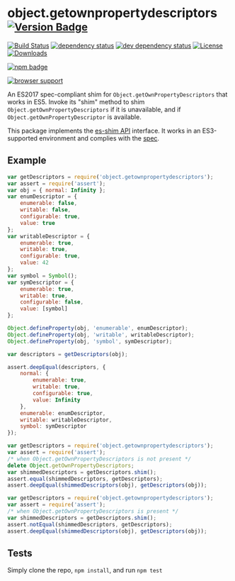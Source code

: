 # object.getownpropertydescriptors <sup>[![Version Badge][npm-version-svg]][package-url]</sup>

[![Build Status][travis-svg]][travis-url]
[![dependency status][deps-svg]][deps-url]
[![dev dependency status][dev-deps-svg]][dev-deps-url]
[![License][license-image]][license-url]
[![Downloads][downloads-image]][downloads-url]

[![npm badge][npm-badge-png]][package-url]

[![browser support][testling-svg]][testling-url]

An ES2017 spec-compliant shim for `Object.getOwnPropertyDescriptors` that works in ES5. Invoke its "shim" method to
shim `Object.getOwnPropertyDescriptors` if it is unavailable, and if `Object.getOwnPropertyDescriptor` is available.

This package implements the [es-shim API](https://github.com/es-shims/api) interface. It works in an ES3-supported
environment and complies with the [spec](https://github.com/tc39/ecma262/pull/582).

## Example

```js
var getDescriptors = require('object.getownpropertydescriptors');
var assert = require('assert');
var obj = { normal: Infinity };
var enumDescriptor = {
	enumerable: false,
	writable: false,
	configurable: true,
	value: true
};
var writableDescriptor = {
	enumerable: true,
	writable: true,
	configurable: true,
	value: 42
};
var symbol = Symbol();
var symDescriptor = {
	enumerable: true,
	writable: true,
	configurable: false,
	value: [symbol]
};

Object.defineProperty(obj, 'enumerable', enumDescriptor);
Object.defineProperty(obj, 'writable', writableDescriptor);
Object.defineProperty(obj, 'symbol', symDescriptor);

var descriptors = getDescriptors(obj);

assert.deepEqual(descriptors, {
	normal: {
		enumerable: true,
		writable: true,
		configurable: true,
		value: Infinity
	},
	enumerable: enumDescriptor,
	writable: writableDescriptor,
	symbol: symDescriptor
});
```

```js
var getDescriptors = require('object.getownpropertydescriptors');
var assert = require('assert');
/* when Object.getOwnPropertyDescriptors is not present */
delete Object.getOwnPropertyDescriptors;
var shimmedDescriptors = getDescriptors.shim();
assert.equal(shimmedDescriptors, getDescriptors);
assert.deepEqual(shimmedDescriptors(obj), getDescriptors(obj));
```

```js
var getDescriptors = require('object.getownpropertydescriptors');
var assert = require('assert');
/* when Object.getOwnPropertyDescriptors is present */
var shimmedDescriptors = getDescriptors.shim();
assert.notEqual(shimmedDescriptors, getDescriptors);
assert.deepEqual(shimmedDescriptors(obj), getDescriptors(obj));
```

## Tests

Simply clone the repo, `npm install`, and run `npm test`

[package-url]: https://npmjs.org/package/object.getownpropertydescriptors

[npm-version-svg]: http://versionbadg.es/ljharb/object.getownpropertydescriptors.svg

[travis-svg]: https://travis-ci.org/ljharb/object.getownpropertydescriptors.svg

[travis-url]: https://travis-ci.org/ljharb/object.getownpropertydescriptors

[deps-svg]: https://david-dm.org/ljharb/object.getownpropertydescriptors.svg

[deps-url]: https://david-dm.org/ljharb/object.getownpropertydescriptors

[dev-deps-svg]: https://david-dm.org/ljharb/object.getownpropertydescriptors/dev-status.svg

[dev-deps-url]: https://david-dm.org/ljharb/object.getownpropertydescriptors#info=devDependencies

[testling-svg]: https://ci.testling.com/ljharb/object.getownpropertydescriptors.png

[testling-url]: https://ci.testling.com/ljharb/object.getownpropertydescriptors

[npm-badge-png]: https://nodei.co/npm/object.getownpropertydescriptors.png?downloads=true&stars=true

[license-image]: http://img.shields.io/npm/l/object.getownpropertydescriptors.svg

[license-url]: LICENSE

[downloads-image]: http://img.shields.io/npm/dm/object.getownpropertydescriptors.svg

[downloads-url]: http://npm-stat.com/charts.html?package=object.getownpropertydescriptors
